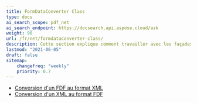 ```yaml
---
title: FormDataConverter Class
type: docs
ai_search_scope: pdf_net
ai_search_endpoint: https://docsearch.api.aspose.cloud/ask
weight: 90
url: /fr/net/formdataconverter-class/
description: Cette section explique comment travailler avec les façades Aspose.PDF en utilisant la classe FormDataConverter.
lastmod: "2021-06-05"
draft: false
sitemap:
    changefreq: "weekly"
    priority: 0.7
---
```

- [Conversion d'un FDF au format XML](/pdf/fr/net/converting-an-fdf-to-xml-format/)
- [Conversion d'un XML au format FDF](/pdf/fr/net/converting-an-xml-to-fdf-format/)